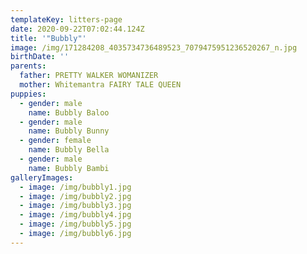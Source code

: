 ```yaml
---
templateKey: litters-page
date: 2020-09-22T07:02:44.124Z
title: '"Bubbly"'
image: /img/171284208_4035734736489523_7079475951236520267_n.jpg
birthDate: ''
parents:
  father: PRETTY WALKER WOMANIZER
  mother: Whitemantra FAIRY TALE QUEEN
puppies:
  - gender: male
    name: Bubbly Baloo
  - gender: male
    name: Bubbly Bunny
  - gender: female
    name: Bubbly Bella
  - gender: male
    name: Bubbly Bambi
galleryImages:
  - image: /img/bubbly1.jpg
  - image: /img/bubbly2.jpg
  - image: /img/bubbly3.jpg
  - image: /img/bubbly4.jpg
  - image: /img/bubbly5.jpg
  - image: /img/bubbly6.jpg
---
```


